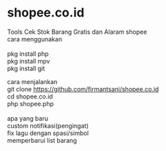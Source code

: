 # shopee.co.id
Tools Cek Stok Barang Gratis
dan Alaram shopee<br/>
cara menggunakan <br/>
<br/>
pkg install php<br/>
pkg install mpv<br/>
pkg install git<br/>

cara menjalankan <br/>
git clone https://github.com/firmantsani/shopee.co.id<br/>
cd shopee.co.id<br/>
php shopee.php<br/>
<br/>
apa yang baru<br/>
custom notifikasi(pengingat)<br/>
fix lagu dengan spasi/simbol<br/>
memperbarui list barang<br/>


